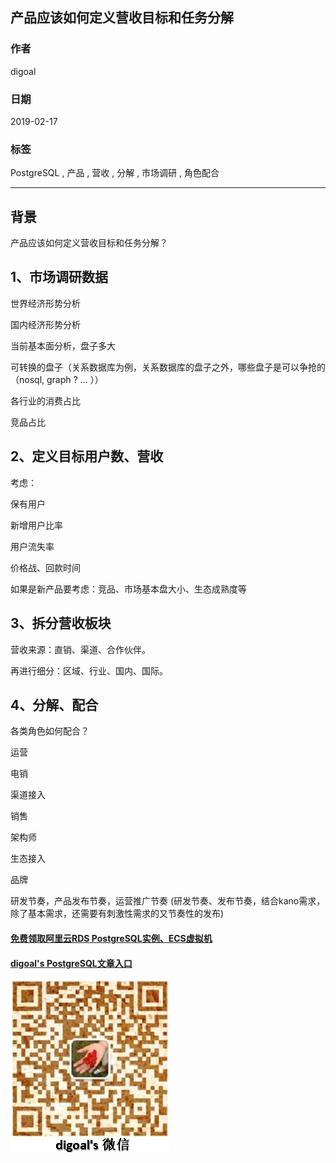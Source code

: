 ## 产品应该如何定义营收目标和任务分解           
                                    
### 作者                                    
digoal                                    
                                    
### 日期                                    
2019-02-17                                    
                                    
### 标签                                    
PostgreSQL , 产品 , 营收 , 分解 , 市场调研 , 角色配合                 
                                
----                              
                                
## 背景           
产品应该如何定义营收目标和任务分解？         
  
## 1、市场调研数据      
    
世界经济形势分析    
    
国内经济形势分析    
    
当前基本面分析，盘子多大    
    
可转换的盘子（关系数据库为例，关系数据库的盘子之外，哪些盘子是可以争抢的（nosql, graph ? ... ））    
    
各行业的消费占比    
    
竞品占比    
    
## 2、定义目标用户数、营收    
    
考虑：    
    
保有用户    
    
新增用户比率    
    
用户流失率    
    
价格战、回款时间    
    
如果是新产品要考虑：竞品、市场基本盘大小、生态成熟度等    
    
## 3、拆分营收板块    
    
营收来源：直销、渠道、合作伙伴。    
    
再进行细分：区域、行业、国内、国际。    
    
## 4、分解、配合    
各类角色如何配合？    
    
运营    
    
电销    
    
渠道接入    
    
销售    
    
架构师    
    
生态接入    
    
品牌    
    
研发节奏，产品发布节奏，运营推广节奏  (研发节奏、发布节奏，结合kano需求，除了基本需求，还需要有刺激性需求的又节奏性的发布)    
    
      
    
      
  
  
  
  
  
  
  
  
  
#### [免费领取阿里云RDS PostgreSQL实例、ECS虚拟机](https://free.aliyun.com/ "57258f76c37864c6e6d23383d05714ea")
  
  
#### [digoal's PostgreSQL文章入口](https://github.com/digoal/blog/blob/master/README.md "22709685feb7cab07d30f30387f0a9ae")
  
  
![digoal's weixin](../pic/digoal_weixin.jpg "f7ad92eeba24523fd47a6e1a0e691b59")
  
  
  
  
  
  
  
